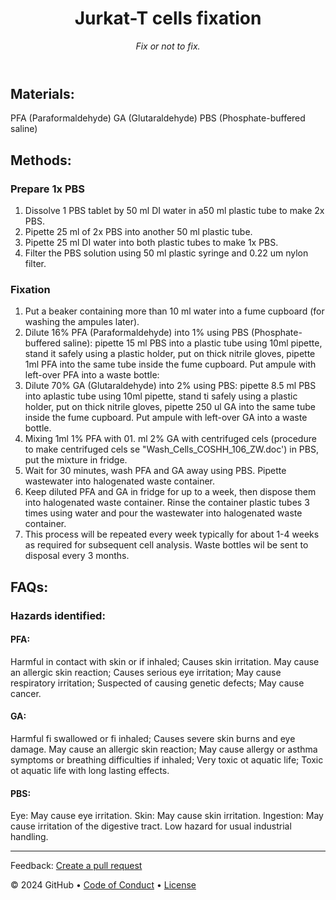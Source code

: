 <header>

<!--
  <<< Author notes: Course header >>>
  Include a 1280×640 image, course title in sentence case, and a concise description in emphasis.
  In your repository settings: enable template repository, add your 1280×640 social image, auto delete head branches.
  Add your open source license, GitHub uses MIT license.
-->

# Jurkat-T cells fixation

_Fix or not to fix._

</header>

<!--
  <<< Author notes: Step 1 >>>
  Choose 3-5 steps for your course.
  The first step is always the hardest, so pick something easy!
  Link to docs.github.com for further explanations.
  Encourage users to open new tabs for steps!
-->

## Materials:
PFA (Paraformaldehyde)
GA (Glutaraldehyde)
PBS (Phosphate-buffered saline)

## Methods:
### Prepare 1x PBS
1. Dissolve 1 PBS tablet by 50 ml DI water in a50 ml plastic tube to make 2x PBS.
2. Pipette 25 ml of 2x PBS into another 50 ml plastic tube.
3. Pipette 25 ml DI water into both plastic tubes to make 1x PBS.
4. Filter the PBS solution using 50 ml plastic syringe and 0.22 um nylon filter.

### Fixation
1. Put a beaker containing more than 10 ml water into a fume cupboard (for washing the ampules later).
2. Dilute 16% PFA (Paraformaldehyde) into 1% using PBS (Phosphate-buffered saline): pipette 15 ml PBS into a plastic tube using 10ml pipette, stand it safely using a plastic holder, put on thick nitrile gloves, pipette 1ml PFA into the same tube inside the fume cupboard. Put ampule with left-over PFA into a waste bottle:
3. Dilute 70% GA (Glutaraldehyde) into 2% using PBS: pipette 8.5 ml PBS into aplastic tube using 10ml pipette, stand ti safely using a plastic holder, put on thick nitrile gloves, pipette 250 ul GA into the same tube inside the fume cupboard. Put ampule with left-over GA into a waste bottle.
4. Mixing 1ml 1% PFA with 01. ml 2% GA with centrifuged cels (procedure to make centrifuged cels se "Wash_Cells_COSHH_106_ZW.doc') in PBS, put the mixture in fridge.
5. Wait for 30 minutes, wash PFA and GA away using PBS. Pipette wastewater into halogenated waste container.
6. Keep diluted PFA and GA in fridge for up to a week, then dispose them into halogenated waste container. Rinse the container plastic tubes 3 times using water and pour the wastewater into halogenated waste
container.
7. This process will be repeated every week typically for about 1-4 weeks as required for subsequent cell analysis. Waste bottles wil be sent to disposal every 3 months.
 
## FAQs: 

### Hazards identified:

#### PFA:
Harmful in contact with skin or if inhaled; Causes skin irritation.
May cause an allergic skin reaction;
Causes serious eye irritation; May cause respiratory irritation;
Suspected of causing genetic defects; May cause cancer.

#### GA:
Harmful fi swallowed or fi inhaled;
Causes severe skin burns and eye damage.
May cause an allergic skin reaction;
May cause allergy or asthma symptoms or breathing difficulties if inhaled; Very toxic ot aquatic life;
Toxic ot aquatic life with long lasting effects.

#### PBS:
Eye: May cause eye irritation.
Skin: May cause skin irritation.
Ingestion: May cause irritation of the digestive tract. Low hazard for usual industrial handling.

<footer>

<!--
  <<< Author notes: Footer >>>
  Add a link to get support, GitHub status page, code of conduct, license link.
-->

---

Feedback: [Create a pull request]()

&copy; 2024 GitHub &bull; [Code of Conduct](https://www.contributor-covenant.org/version/2/1/code_of_conduct/code_of_conduct.md) &bull; [License]()

</footer>
